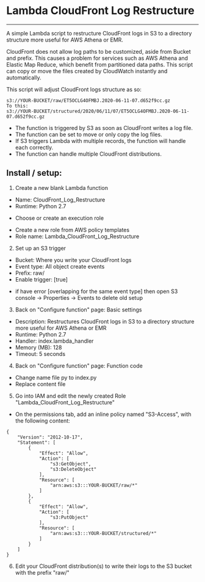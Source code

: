 # Lambda CloudFront Log Restructure
---
A simple Lambda script to restructure CloudFront logs in S3 to a directory structure more useful for AWS Athena or EMR.

CloudFront does not allow log paths to be customized, aside from Bucket and prefix. This causes a problem for services such as AWS Athena and Elastic Map Reduce, which benefit from partitioned data paths. This script can copy or move the files created by CloudWatch instantly and automatically.

This script will adjust CloudFront logs structure as so:
```
s3://YOUR-BUCKET/raw/ET5OCLG4OFMBJ.2020-06-11-07.d652f9cc.gz
To this:
s3://YOUR-BUCKET/structured/2020/06/11/07/ET5OCLG4OFMBJ.2020-06-11-07.d652f9cc.gz
```

- The function is triggered by S3 as soon as CloudFront writes a log file.
- The function can be set to move or only copy the log files.
- If S3 triggers Lambda with multiple records, the function will handle each correctly.
- The function can handle multiple CloudFront distributions.

## Install / setup:
1. Create a new blank Lambda function
 - Name: CloudFront_Log_Restructure
 - Runtime: Python 2.7
 + Choose or create an execution role
 - Create a new role from AWS policy templates
 - Role name: Lambda_CloudFront_Log_Restructure

2. Set up an S3 trigger
 - Bucket: Where you write your CloudFront logs
 - Event type: All object create events
 - Prefix: raw/
 - Enable trigger: [true]
 + if have error [overlapping for the same event type] then open S3 console -> Properties -> Events to delete old setup

3. Back on "Configure function" page: Basic settings

 - Description: Restructures CloudFront logs in S3 to a directory structure more useful for AWS Athena or EMR
 - Runtime: Python 2.7
 - Handler: index.lambda_handler
 - Memory (MB): 128
 - Timeout: 5 seconds
 
4. Back on "Configure function" page: Function code
 - Change name file py to index.py
 - Replace content file

5. Go into IAM and edit the newly created Role "Lambda_CloudFront_Log_Restructure"

 - On the permissions tab, add an inline policy named "S3-Access", with the following content:
```
{
    "Version": "2012-10-17",
    "Statement": [
        {
            "Effect": "Allow",
            "Action": [
                "s3:GetObject",
                "s3:DeleteObject"
            ],
            "Resource": [
                "arn:aws:s3:::YOUR-BUCKET/raw/*"
            ]
        },
        {
            "Effect": "Allow",
            "Action": [
                "s3:PutObject"
            ],
            "Resource": [
                "arn:aws:s3:::YOUR-BUCKET/structured/*"
            ]
        }
    ]
}
```

6. Edit your CloudFront distribution(s) to write their logs to the S3 bucket with the prefix "raw/"
